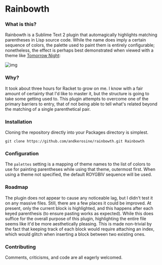 Rainbowth
=========

### What is this?

Rainbowth is a Sublime Text 2 plugin that automagically highlights matching parentheses in Lisp source code. While the name does imply a certain sequence of colors, the palette used to paint them is entirely configurable; nonetheless, the effect is perhaps best demonstrated when viewed with a theme like [Tomorrow Night](https://github.com/chriskempson/tomorrow-theme/tree/master/textmate):

![img](http://i.imgur.com/ja50Z.png)

### Why?

It took about three hours for Racket to grow on me. I know with a fair amount of certainty that I'd like to master it, but the structure is going to take some getting used to. This plugin attempts to overcome one of the primary barriers to entry, that of not being able to tell what's related beyond the matching of a single parenthetical pair.

### Installation

Cloning the repository directly into your Packages directory is simplest.

    git clone https://github.com/andkerosine/rainbowth.git Rainbowth

### Configuration

The `palettes` setting is a mapping of theme names to the list of colors to use for painting parentheses while using that theme, outermost first. When using a theme not specified, the default ROYGBIV sequence will be used.

### Roadmap

The plugin does not appear to cause any noticeable lag, but I didn't test it on any massive files. Still, there are a few places it could be improved. At present, only the current block is highlighted, and this happens after each keyed parenthesis (to ensure pasting works as expected). While this does suffice for the overall purpose of this plugin, highlighting the entire file seems like it'd be more aesthetically pleasing. This is made non-trivial by the fact that keeping track of each block would require attaching an index, which would glitch when inserting a block between two existing ones.

### Contributing

Comments, criticisms, and code are all eagerly welcomed.